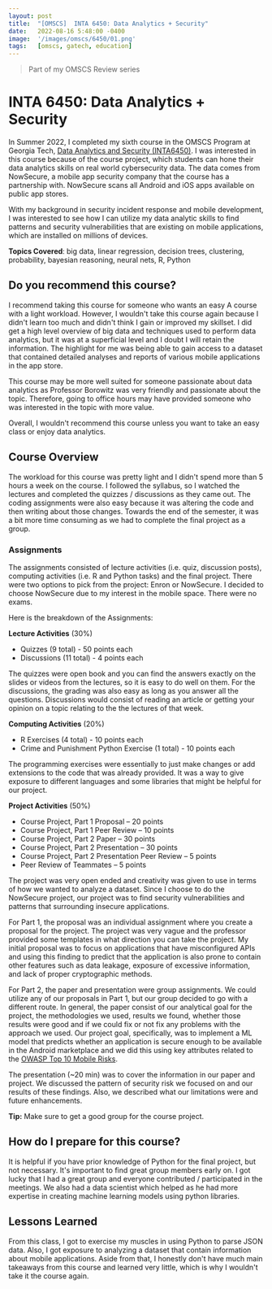 ```yaml
---
layout: post
title:  "[OMSCS]  INTA 6450: Data Analytics + Security"
date:   2022-08-16 5:48:00 -0400
image:  '/images/omscs/6450/01.png'
tags:   [omscs, gatech, education]
---
```


> Part of my OMSCS Review series

# INTA 6450: Data Analytics + Security

In Summer 2022, I completed my sixth course in the OMSCS Program at Georgia Tech, [Data Analytics and Security (INTA6450)](https://omscs.gatech.edu/inta-6450-data-analytics-and-security). I was interested in this course because of the course project, which students can hone their data analytics skills on real world cybersecurity data. The data comes from NowSecure, a mobile app security company that the course has a partnership with. NowSecure scans all Android and iOS apps available on public app stores.

With my background in security incident response and mobile development, I was interested to see how I can utilize my data analytic skills to find patterns and security vulnerabilities that are existing on mobile applications, which are installed on millions of devices.

**Topics Covered**: big data, linear regression, decision trees, clustering, probability, bayesian reasoning, neural nets, R, Python

## Do you recommend this course?
I recommend taking this course for someone who wants an easy A course with a light workload. However, I wouldn't take this course again because I didn't learn too much and didn't think I gain or improved my skillset. I did get a high level overview of big data and techniques used to perform data analytics, but it was at a superficial level and I doubt I will retain the information. The highlight for me was being able to gain access to a dataset that contained detailed analyses and reports of various mobile applications in the app store.

This course may be more well suited for someone passionate about data analytics as Professor Borowitz was very friendly and passionate about the topic. Therefore, going to office hours may have provided someone who was interested in the topic with more value. 

Overall, I wouldn't recommend this course unless you want to take an easy class or enjoy data analytics.

## Course Overview
The workload for this course was pretty light and I didn't spend more than 5 hours a week on the course. I followed the syllabus, so I watched the lectures and completed the quizzes / discussions as they came out. The coding assignments were also easy because it was altering the code and then writing about those changes. Towards the end of the semester, it was a bit more time consuming as we had to complete the final project as a group. 

### Assignments  
The assignments consisted of lecture activities (i.e. quiz, discussion posts), computing activities (i.e. R and Python tasks) and the final project. There were two options to pick from the project: Enron or NowSecure. I decided to choose NowSecure due to my interest in the mobile space. There were no exams. 

Here is the breakdown of the Assignments:

**Lecture Activities** (30%)
* Quizzes (9 total) - 50 points each
* Discussions (11 total) - 4 points each

The quizzes were open book and you can find the answers exactly on the slides or videos from the lectures, so it is easy to do well on them. For the discussions, the grading was also easy as long as you answer all the questions. Discussions would consist of reading an article or getting your opinion on a topic relating to the the lectures of that week. 

**Computing Activities** (20%)
* R Exercises (4 total) - 10 points each
* Crime and Punishment Python Exercise (1 total) - 10 points each

The programming exercises were essentially to just make changes or add extensions to the code that was already provided. It was a way to give exposure to different languages and some libraries that might be helpful for our project. 

**Project Activities** (50%)
* Course Project, Part 1 Proposal – 20 points  
* Course Project, Part 1 Peer Review – 10 points  
* Course Project, Part 2 Paper – 30 points  
* Course Project, Part 2 Presentation – 30 points  
* Course Project, Part 2 Presentation Peer Review – 5 points  
* Peer Review of Teammates – 5 points

The project was very open ended and creativity was given to use in terms of how we wanted to analyze a dataset. Since I choose to do the NowSecure project, our project was to find security vulnerabilities and patterns that surrounding insecure applications.

For Part 1, the proposal was an individual assignment where you create a proposal for the project. The project was very vague and the professor provided some templates in what direction you can take the project. My initial proposal was to focus on applications that have misconfigured APIs and using this finding to predict that the application is also prone to contain other features such as data leakage, exposure of excessive information, and lack of proper cryptographic methods.

For Part 2, the paper and presentation were group assignments. We could utilize any of our proposals in Part 1, but our group decided to go with a different route. In general, the paper consist of our analytical goal for the project, the methodologies we used, results we found, whether those results were good and if we could fix or not fix any problems with the approach we used. Our project goal, specifically, was to implement a ML model that predicts whether an application is secure enough to be available in the Android marketplace and we did this using key attributes related to the [OWASP Top 10 Mobile Risks](https://owasp.org/www-project-mobile-top-10/).

The presentation (~20 min) was to cover the information in our paper and project. We discussed the pattern of security risk we focused on and our results of these findings. Also, we described what our limitations were and future enhancements. 

**Tip:** Make sure to get a good group for the course project.

## How do I prepare for this course?
It is helpful if you have prior knowledge of Python for the final project, but not necessary. It's important to find great group members early on. I got lucky that I had a great group and everyone contributed / participated in the meetings. We also had a data scientist which helped as he had more expertise in creating machine learning models using python libraries.

## Lessons Learned
From this class, I got to exercise my muscles in using Python to parse JSON data. Also, I got exposure to analyzing a dataset that contain information about mobile applications. Aside from that, I honestly don't have much main takeaways from this course and learned very little, which is why I wouldn't take it the course again.
